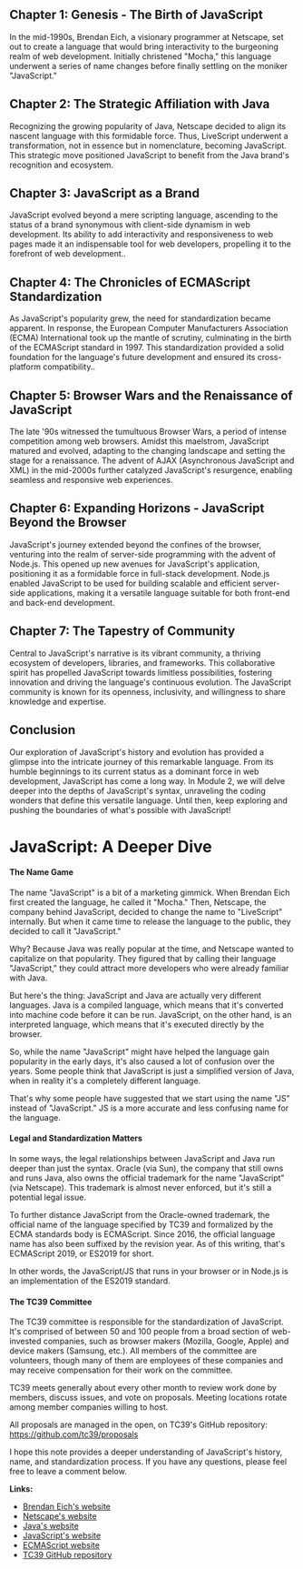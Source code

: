
## Chapter 1: Genesis - The Birth of JavaScript

In the mid-1990s, Brendan Eich, a visionary programmer at Netscape, set out to create a language that would bring interactivity to the burgeoning realm of web development. Initially christened "Mocha," this language underwent a series of name changes before finally settling on the moniker "JavaScript."

## Chapter 2: The Strategic Affiliation with Java

Recognizing the growing popularity of Java, Netscape decided to align its nascent language with this formidable force. Thus, LiveScript underwent a transformation, not in essence but in nomenclature, becoming JavaScript. This strategic move positioned JavaScript to benefit from the Java brand's recognition and ecosystem.

## Chapter 3: JavaScript as a Brand

JavaScript evolved beyond a mere scripting language, ascending to the status of a brand synonymous with client-side dynamism in web development. Its ability to add interactivity and responsiveness to web pages made it an indispensable tool for web developers, propelling it to the forefront of web development..

## Chapter 4: The Chronicles of ECMAScript Standardization

As JavaScript's popularity grew, the need for standardization became apparent. In response, the European Computer Manufacturers Association (ECMA) International took up the mantle of scrutiny, culminating in the birth of the ECMAScript standard in 1997. This standardization provided a solid foundation for the language's future development and ensured its cross-platform compatibility..

## Chapter 5: Browser Wars and the Renaissance of JavaScript

The late '90s witnessed the tumultuous Browser Wars, a period of intense competition among web browsers. Amidst this maelstrom, JavaScript matured and evolved, adapting to the changing landscape and setting the stage for a renaissance. The advent of AJAX (Asynchronous JavaScript and XML) in the mid-2000s further catalyzed JavaScript's resurgence, enabling seamless and responsive web experiences.

## Chapter 6: Expanding Horizons - JavaScript Beyond the Browser

JavaScript's journey extended beyond the confines of the browser, venturing into the realm of server-side programming with the advent of Node.js. This opened up new avenues for JavaScript's application, positioning it as a formidable force in full-stack development. Node.js enabled JavaScript to be used for building scalable and efficient server-side applications, making it a versatile language suitable for both front-end and back-end development.

## Chapter 7: The Tapestry of Community

Central to JavaScript's narrative is its vibrant community, a thriving ecosystem of developers, libraries, and frameworks. This collaborative spirit has propelled JavaScript towards limitless possibilities, fostering innovation and driving the language's continuous evolution. The JavaScript community is known for its openness, inclusivity, and willingness to share knowledge and expertise.

## Conclusion

Our exploration of JavaScript's history and evolution has provided a glimpse into the intricate journey of this remarkable language. From its humble beginnings to its current status as a dominant force in web development, JavaScript has come a long way. In Module 2, we will delve deeper into the depths of JavaScript's syntax, unraveling the coding wonders that define this versatile language. Until then, keep exploring and pushing the boundaries of what's possible with JavaScript!

# JavaScript: A Deeper Dive

#### The Name Game

The name "JavaScript" is a bit of a marketing gimmick. When Brendan Eich first created the language, he called it "Mocha." Then, Netscape, the company behind JavaScript, decided to change the name to "LiveScript" internally. But when it came time to release the language to the public, they decided to call it "JavaScript."

Why? Because Java was really popular at the time, and Netscape wanted to capitalize on that popularity. They figured that by calling their language "JavaScript," they could attract more developers who were already familiar with Java.

But here's the thing: JavaScript and Java are actually very different languages. Java is a compiled language, which means that it's converted into machine code before it can be run. JavaScript, on the other hand, is an interpreted language, which means that it's executed directly by the browser.

So, while the name "JavaScript" might have helped the language gain popularity in the early days, it's also caused a lot of confusion over the years. Some people think that JavaScript is just a simplified version of Java, when in reality it's a completely different language.

That's why some people have suggested that we start using the name "JS" instead of "JavaScript." JS is a more accurate and less confusing name for the language.

#### Legal and Standardization Matters

In some ways, the legal relationships between JavaScript and Java run deeper than just the syntax. Oracle (via Sun), the company that still owns and runs Java, also owns the official trademark for the name "JavaScript" (via Netscape). This trademark is almost never enforced, but it's still a potential legal issue.

To further distance JavaScript from the Oracle-owned trademark, the official name of the language specified by TC39 and formalized by the ECMA standards body is ECMAScript. Since 2016, the official language name has also been suffixed by the revision year. As of this writing, that's ECMAScript 2019, or ES2019 for short.

In other words, the JavaScript/JS that runs in your browser or in Node.js is an implementation of the ES2019 standard.

#### The TC39 Committee

The TC39 committee is responsible for the standardization of JavaScript. It's comprised of between 50 and 100 people from a broad section of web-invested companies, such as browser makers (Mozilla, Google, Apple) and device makers (Samsung, etc.). All members of the committee are volunteers, though many of them are employees of these companies and may receive compensation for their work on the committee.

TC39 meets generally about every other month to review work done by members, discuss issues, and vote on proposals. Meeting locations rotate among member companies willing to host.

All proposals are managed in the open, on TC39's GitHub repository: https://github.com/tc39/proposals

I hope this note provides a deeper understanding of JavaScript's history, name, and standardization process. If you have any questions, please feel free to leave a comment below.

**Links:**

* [Brendan Eich's website](https://brendaneich.com/)
* [Netscape's website](https://www.netscape.com/)
* [Java's website](https://www.java.com/)
* [JavaScript's website](https://www.javascript.com/)
* [ECMAScript website](https://www.ecma-international.org/ecma-262/)
* [TC39 GitHub repository](https://github.com/tc39/proposals)
